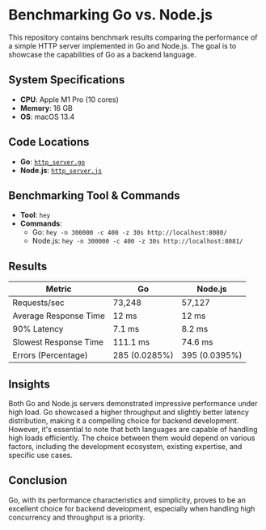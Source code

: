 # Benchmarking Go vs. Node.js

This repository contains benchmark results comparing the performance of a simple HTTP server implemented in Go and Node.js. The goal is to showcase the capabilities of Go as a backend language.

## System Specifications

- **CPU**: Apple M1 Pro (10 cores)
- **Memory**: 16 GB
- **OS**: macOS 13.4

## Code Locations

- **Go**: [`http_server.go`](./http_server.go)
- **Node.js**: [`http_server.js`](./http_server.js)

## Benchmarking Tool & Commands

- **Tool**: `hey`
- **Commands**:
  - Go: `hey -n 300000 -c 400 -z 30s http://localhost:8080/`
  - Node.js: `hey -n 300000 -c 400 -z 30s http://localhost:8081/`

## Results

| Metric                   | Go               | Node.js          |
|--------------------------|------------------|------------------|
| Requests/sec             | 73,248           | 57,127           |
| Average Response Time    | 12 ms            | 12 ms            |
| 90% Latency              | 7.1 ms           | 8.2 ms           |
| Slowest Response Time    | 111.1 ms         | 74.6 ms          |
| Errors (Percentage)      | 285 (0.0285%)    | 395 (0.0395%)    |

## Insights

Both Go and Node.js servers demonstrated impressive performance under high load. Go showcased a higher throughput and slightly better latency distribution, making it a compelling choice for backend development. However, it's essential to note that both languages are capable of handling high loads efficiently. The choice between them would depend on various factors, including the development ecosystem, existing expertise, and specific use cases.

## Conclusion

Go, with its performance characteristics and simplicity, proves to be an excellent choice for backend development, especially when handling high concurrency and throughput is a priority.
